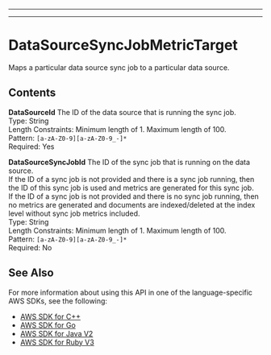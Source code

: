 --------

--------

# DataSourceSyncJobMetricTarget<a name="API_DataSourceSyncJobMetricTarget"></a>

Maps a particular data source sync job to a particular data source\.

## Contents<a name="API_DataSourceSyncJobMetricTarget_Contents"></a>

 **DataSourceId**   <a name="Kendra-Type-DataSourceSyncJobMetricTarget-DataSourceId"></a>
The ID of the data source that is running the sync job\.  
Type: String  
Length Constraints: Minimum length of 1\. Maximum length of 100\.  
Pattern: `[a-zA-Z0-9][a-zA-Z0-9_-]*`   
Required: Yes

 **DataSourceSyncJobId**   <a name="Kendra-Type-DataSourceSyncJobMetricTarget-DataSourceSyncJobId"></a>
The ID of the sync job that is running on the data source\.  
If the ID of a sync job is not provided and there is a sync job running, then the ID of this sync job is used and metrics are generated for this sync job\.  
If the ID of a sync job is not provided and there is no sync job running, then no metrics are generated and documents are indexed/deleted at the index level without sync job metrics included\.  
Type: String  
Length Constraints: Minimum length of 1\. Maximum length of 100\.  
Pattern: `[a-zA-Z0-9][a-zA-Z0-9_-]*`   
Required: No

## See Also<a name="API_DataSourceSyncJobMetricTarget_SeeAlso"></a>

For more information about using this API in one of the language\-specific AWS SDKs, see the following:
+  [ AWS SDK for C\+\+](https://docs.aws.amazon.com/goto/SdkForCpp/kendra-2019-02-03/DataSourceSyncJobMetricTarget) 
+  [ AWS SDK for Go](https://docs.aws.amazon.com/goto/SdkForGoV1/kendra-2019-02-03/DataSourceSyncJobMetricTarget) 
+  [ AWS SDK for Java V2](https://docs.aws.amazon.com/goto/SdkForJavaV2/kendra-2019-02-03/DataSourceSyncJobMetricTarget) 
+  [ AWS SDK for Ruby V3](https://docs.aws.amazon.com/goto/SdkForRubyV3/kendra-2019-02-03/DataSourceSyncJobMetricTarget) 